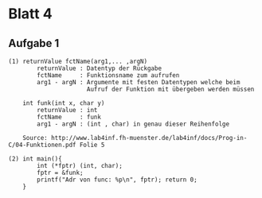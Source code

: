 # Blatt 4

## Aufgabe 1  

	(1)	returnValue fctName(arg1,... ,argN)  	
			returnValue	: Datentyp der Rückgabe  
			fctName 	: Funktionsname zum aufrufen  
			arg1 - argN	: Argumente mit festen Datentypen welche beim  
						  Aufruf der Funktion mit übergeben werden müssen  

		int funk(int x, char y)  
			returnValue	: int  
			fctName 	: funk  
			arg1 - argN	: (int , char) in genau dieser Reihenfolge  

		Source: http://www.lab4inf.fh-muenster.de/lab4inf/docs/Prog-in-C/04-Funktionen.pdf Folie 5  

	(2) int main(){
			int (*fptr) (int, char);
			fptr = &funk;
			printf("Adr von func: %p\n", fptr); return 0;
		}
	